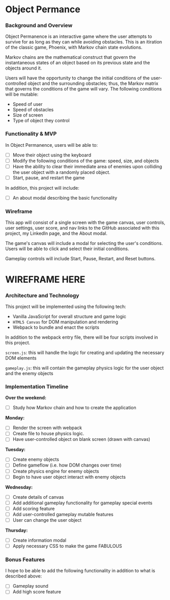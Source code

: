 # Object Permance

### Background and Overview

Object Permanence is an interactive game where the user attempts to survive for as long as they can while avoiding obstacles.  This is an itiration of the classic game, Phoenix, with Markov chain state evolutions.

Markov chains are the mathematical construct that govern the instantaneous states of an object based on its previous state and the objects around it.

Users will have the opportunity to change the initial conditions of the user-controlled object and the surrounding obstacles; thus, the Markov matrix that governs the conditions of the game will vary.  The following conditions will be mutable:

* Speed of user
* Speed of obstacles 
* Size of screen
* Type of object they control

### Functionality & MVP

In Object Permanence, users will be able to:
- [ ] Move their object using the keyboard
- [ ] Modify the following conditions of the game: speed, size, and objects
- [ ] Have the ability to clear their immediate area of enemies upon colliding the user object with a randomly placed object.
- [ ] Start, pause, and restart the game

In addition, this project will include:
- [ ] An about modal describing the basic functionality

### Wireframe

This app will consist of a single screen with the game canvas, user controls, user settings, user score, and nav links to the GitHub associated with this project, my LinkedIn page, and the About modal.

The game's canvas will include a modal for selecting the user's conditions. Users will be able to click and select their initial conditions.

Gameplay controls will include Start, Pause, Restart, and Reset buttons.

# WIREFRAME HERE

### Architecture and Technology

This project will be implemented using the following tech:

* Vanilla JavaScript for overall structure and game logic
* `HTML5 Canvas` for DOM manipulation and rendering
* Webpack to bundle and enact the scripts

In addition to the webpack entry file, there will be four scripts involved in this project.

`screen.js`: this will handle the logic for creating and updating the necessary DOM elements

`gameplay.js`: this will contain the gameplay physics logic for the user object and the enemy objects

### Implementation Timeline

**Over the weekend:**
- [ ] Study how Markov chain and how to create the application

**Monday:**
- [ ] Render the screen with webpack
- [ ] Create file to house physics logic.
- [ ] Have user-controlled object on blank screen (drawn with canvas)

**Tuesday:**
- [ ] Create enemy objects
- [ ] Define gameflow (i.e. how DOM changes over time)
- [ ] Create physics engine for enemy objects
- [ ] Begin to have user object interact with enemy objects

**Wednesday:**
- [ ] Create details of canvas
- [ ] Add additional gameplay functionality for gameplay special events
- [ ] Add scoring feature
- [ ] Add user-controlled gameplay mutable features
- [ ] User can change the user object

**Thursday:**
- [ ] Create information modal
- [ ] Apply necessary CSS to make the game FABULOUS

### Bonus Features

I hope to be able to add the following functionality in addition to what is described above:
- [ ] Gameplay sound
- [ ] Add high score feature
